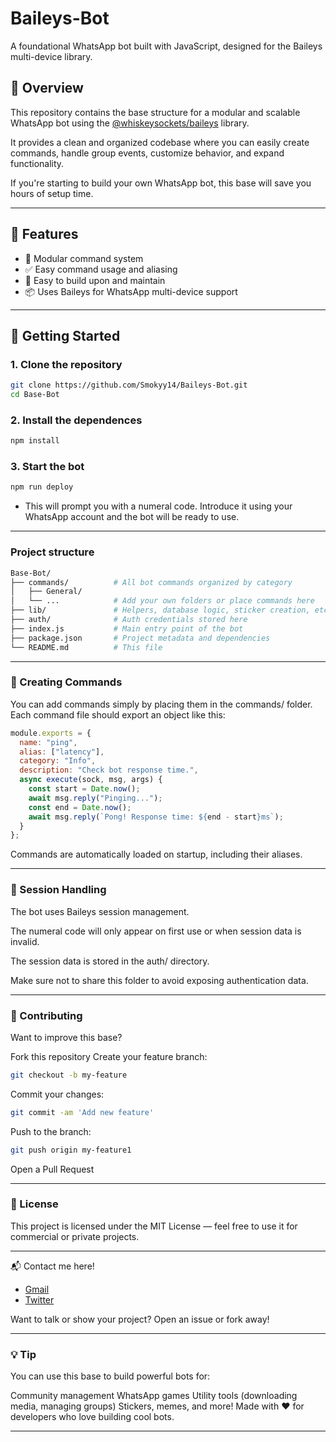 # Baileys-Bot

A foundational WhatsApp bot built with JavaScript, designed for the Baileys multi-device library.

## 📌 Overview

This repository contains the base structure for a modular and scalable WhatsApp bot using the [@whiskeysockets/baileys](https://github.com/WhiskeySockets/Baileys) library.

It provides a clean and organized codebase where you can easily create commands, handle group events, customize behavior, and expand functionality.

If you're starting to build your own WhatsApp bot, this base will save you hours of setup time.

---

## 🔧 Features

- 📁 Modular command system
- ✅ Easy command usage and aliasing
- 🧱 Easy to build upon and maintain
- 📦 Uses Baileys for WhatsApp multi-device support

---

## 🚀 Getting Started

### 1. Clone the repository

```bash
git clone https://github.com/Smokyy14/Baileys-Bot.git
cd Base-Bot
```

### 2. Install the dependences

```bash
npm install
```

### 3. Start the bot

```bash
npm run deploy
```

- This will prompt you with a numeral code. Introduce it using your WhatsApp account and the bot will be ready to use.

--- 

### Project structure

```bash
Base-Bot/
├── commands/          # All bot commands organized by category
│   ├── General/
│   └── ...            # Add your own folders or place commands here
├── lib/               # Helpers, database logic, sticker creation, etc.
├── auth/              # Auth credentials stored here
├── index.js           # Main entry point of the bot
├── package.json       # Project metadata and dependencies
└── README.md          # This file
```

---

### 🧩 Creating Commands

You can add commands simply by placing them in the commands/ folder.
Each command file should export an object like this:
```JavaScript
module.exports = {
  name: "ping",
  alias: ["latency"],
  category: "Info",
  description: "Check bot response time.",
  async execute(sock, msg, args) {
    const start = Date.now();
    await msg.reply("Pinging...");
    const end = Date.now();
    await msg.reply(`Pong! Response time: ${end - start}ms`);
  }
};
```
Commands are automatically loaded on startup, including their aliases.

---

### 🔐 Session Handling
The bot uses Baileys session management.

The numeral code will only appear on first use or when session data is invalid.

The session data is stored in the auth/ directory.

Make sure not to share this folder to avoid exposing authentication data.

---

### 🧪 Contributing
Want to improve this base?

Fork this repository
Create your feature branch: 
```bash
git checkout -b my-feature
```
Commit your changes: 
```bash
git commit -am 'Add new feature'
```
Push to the branch: 
```bash
git push origin my-feature1   
```
Open a Pull Request

---

### 📄 License
This project is licensed under the MIT License — feel free to use it for commercial or private projects.

---

📬 Contact me here!
- [Gmail](fdsmdfr985@gmail.com)
- [Twitter](https://x.com/StarsOnThaSky)

Want to talk or show your project? Open an issue or fork away!

---

### 💡 Tip
You can use this base to build powerful bots for:

Community management
WhatsApp games
Utility tools (downloading media, managing groups)
Stickers, memes, and more!
Made with ❤️ for developers who love building cool bots.

---
